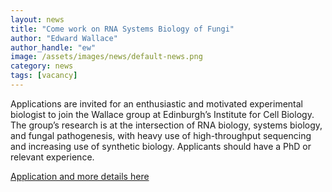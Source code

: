 ```yaml
---
layout: news
title: "Come work on RNA Systems Biology of Fungi"
author: "Edward Wallace"
author_handle: "ew"
image: /assets/images/news/default-news.png
category: news
tags: [vacancy]
---
```


Applications are invited for an enthusiastic and motivated experimental biologist to join the Wallace group at Edinburgh’s Institute for Cell Biology. The group’s research is at the intersection of RNA biology, systems biology, and fungal pathogenesis, with heavy use of high-throughput sequencing and increasing use of synthetic biology. Applicants should have a PhD or relevant experience.

[Application and more details here](https://www.vacancies.ed.ac.uk/pls/corehrrecruit/erq_jobspec_version_4.jobspec?p_id=042479)
